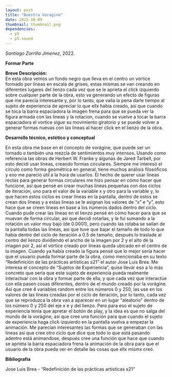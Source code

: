 ```yaml
---
layout: post
title: "Nuestra Voragine"
date: 2022-10-09
thumbnail: thumbnail.png
dependencies:
  - p5
  - p5.sound
---
```


<div id="div-sketch">
  <script type="text/javascript" src="sketch.js"></script>
</div>

_Santiago Zorrilla Jimenez_, 2022.

**Formar Parte**


**Breve Descripción:**  
En esta obra vemos un fondo negro que lleva en el centro un vórtice formado por líneas en escala de grises, estas mismas se van creando en diferentes lugares del lienzo cada vez que se le aprieta el click izquierdo sobre cualquier parte de la obra, esto va generando un efecto de figuras que me parecía interesante y, por lo tanto, que valia la pena darle tiempo al sujeto de experiencia de apreciar lo que ellx habia creado, así que cuando se toca la barra espaciadora la imagen frena para que se pueda ver la figura armada con las lineas y la rotacion, cuando se vuelve a tocar la barra espaciadora el vortice sigue su movimiento giratorio y se puede volver a generar formas nuevas con las lineas al hacer click en el lienzo de la obra.

**Desarrollo técnico, estético y conceptual**

En esta obra me base en el concepto de vorágine, que puede ser un tornado o también una mezcla de sentimientos muy intensos. Usando como referencia las obras de Herbert W. Franke y algunas de Jared Tarbell, por esto decidí usar líneas, creando formas circulares.
Siempre me interesó el círculo como forma geométrica en general, tiene muchos análisis filosóficos y eso me pareció útil a la hora de usarlos. El hecho de querer usar líneas rectas para generar formas circulares me hizo pensar en cómo hacer que funcione, así que pensé en crear muchas líneas pequeñas con dos ciclos de iteración, uno para el valor de la variable x y otro para la variable y, lo que hacen estos ciclos es crear líneas en la pantalla, dentro de estos se crean dos líneas y a estas lineas se le asignan los valores de “x” e “y”, esto hace que se creen líneas en base a los números dados dentro del ciclo. 
Cuando pude crear las líneas en el lienzo pensé en cómo hacer para que se muevan de forma circular, asi que decidi rotarlas, y le fui sumando a la rotación un valor muy bajo (de 0.0001), pero cuando las rotaba se salían de la pantalla todas las lineas, asi que tuve que bajar el tamaño de todo lo que había dentro del ciclo de iteración a 0.5 de tamaño, después lo traslade al centro del lienzo dividiendo el ancho de la imagen por 2 y el alto de la imagen por 2, así el vórtice creado por líneas queda ubicado en el centro de la imagen.
Cuando ya había creado la figura pensé que lo mejor sería hacer que el usuario pueda formar parte de la obra, como mencionaba en su texto “Redefinición de las prácticas artísticas s21” el autor Jose Luis Brea. 
Me interesa el concepto de “Sujetos de Experiencia”, quise llevar eso a lo más concreto que sería que este sujeto de experiencia pueda realmente interactuar con la obra y formar parte de ella, y que cada vez que interactúe con ella pasen cosas diferentes, dentro de el mundo creado por la vorágine. Así que cree 4 variables random entre los números 0 y 250, las use en los valores de las líneas creadas por el ciclo de iteración, por lo tanto, cada vez que se reproduzca la obra van a aparecer en un lugar “aleatorio” dentro de los número 0 y 250 del eje x e y del lienzo. Pero para eso el sujeto de experiencia tenía que apretar el botón de play, y la idea es que no salga del mundo de la vorágine, así que cree una función para que cuando el sujeto de experiencia haga click izquierdo en la pantalla vuelva a empezar la animación. Me parecían interesantes las formas que se generaban con las lineas asi que cree otro ciclo que dice que todo lo que está pasando adentro está animandose, después cree una función que hace que cuando se aprieta la barra espaciadora frena la animación de la obra para que el usuario de la obra pueda ver en detalle las cosas que ellx mismx creó.


**Bibliografía**

Jose Luis Brea - “Redefinición de las prácticas artísticas s21”

